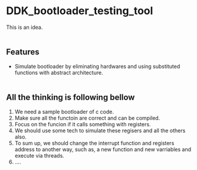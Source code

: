 # DDK_bootloader_testing_tool
This is an idea.
<br><br/>

## Features
* Simulate bootloader by eliminating hardwares and using substituted functions with abstract architecture. 
<br><br/>

## All the thinking is following bellow
1. We need a sample bootloader of c code.
2. Make sure all the functoin are correct and can be compiled.
3. Focus on the funcion if it calls something with registers.
4. We should use some tech to simulate these regisers and all the others also.
5. To sum up, we should change the interrupt function and registers address to another way, such as, a new function and new varriables and execute via threads.
6. ....
<br><br/>
